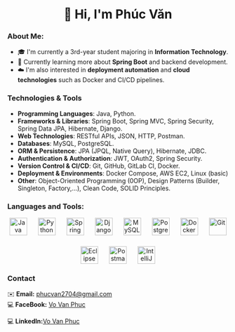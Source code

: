 <div align="center">

<h1>👋 Hi, I'm Phúc Văn</h1>

</div>

### About Me:

- 🎓 I'm currently a 3rd-year student majoring in **Information Technology**.  
- 🌱 Currently learning more about **Spring Boot** and backend development.  
- ☁️ I'm also interested in **deployment automation** and **cloud technologies** such as Docker and CI/CD pipelines.


### Technologies & Tools
- **Programming Languages**: Java, Python.
- **Frameworks & Libraries**: Spring Boot, Spring MVC, Spring Security, Spring Data JPA, Hibernate, Django.
- **Web Technologies**: RESTful APIs, JSON, HTTP, Postman.
- **Databases**: MySQL, PostgreSQL.
- **ORM & Persistence**: JPA (JPQL, Native Query), Hibernate, JDBС.
- **Authentication & Authorization**: JWT, OAuth2, Spring Security.
- **Version Control & CI/CD**: Git, GitHub, GitLab CI, Docker.
- **Deployment & Environments**: Docker Compose, AWS EC2, Linux (basic)
- **Other**: Object-Oriented Programming (0OP), Design Patterns (Builder, Singleton, Factory,...), Clean Code, SOLID Principles.


### Languages and Tools:
<div align="center" style="display: flex; flex-wrap: wrap; gap: 25px; justify-content: center; align-items: center; margin-top: 15px;">
  <!-- Programming Languages -->
  <img src="https://cdn.jsdelivr.net/gh/devicons/devicon/icons/java/java-original.svg" alt="Java" width="40" />
  <img src="https://cdn.jsdelivr.net/gh/devicons/devicon/icons/python/python-original.svg" alt="Python" width="40" />
  
  <!-- Frameworks -->
  <img src="https://cdn.jsdelivr.net/gh/devicons/devicon/icons/spring/spring-original.svg" alt="Spring Boot" width="40"/>
  <img src="https://cdn.jsdelivr.net/gh/devicons/devicon/icons/django/django-plain.svg" alt="Django" width="40"/>
  
  <!-- Databases -->
  <img src="https://cdn.jsdelivr.net/gh/devicons/devicon/icons/mysql/mysql-original.svg" alt="MySQL" width="40"/>
  <img src="https://cdn.jsdelivr.net/gh/devicons/devicon/icons/postgresql/postgresql-original.svg" alt="PostgreSQL" width="40"/>
  
  <!-- Tools -->
  <img src="https://cdn.jsdelivr.net/gh/devicons/devicon/icons/docker/docker-original.svg" alt="Docker" width="40"/>
  <img src="https://cdn.jsdelivr.net/gh/devicons/devicon/icons/git/git-original.svg" alt="Git" width="40"/>
  <img src="https://cdn.jsdelivr.net/gh/devicons/devicon/icons/eclipse/eclipse-original.svg" alt="Eclipse" width="40"/>
  <img src="https://cdn.jsdelivr.net/gh/devicons/devicon/icons/postman/postman-original.svg" alt="Postman" width="40"/>
  <img src="https://cdn.simpleicons.org/intellijidea/000000" alt="IntelliJ IDEA" width="40"/>
</div>

### Contact
✉️ **Email:** phucvan2704@gmail.com  
💻 **FaceBook:** [Vo Van Phuc](https://www.facebook.com/phuc.vovan.376695/)

💻 **Linkedln:**[Vo Van Phuc](https://www.linkedin.com/in/v%C3%B5-v%C4%83n-ph%C3%BAc-ph%C3%BAc-b39272344/)

